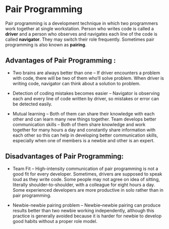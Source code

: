 # Pair Programming
 Pair programming is a development technique in which two programmers work together at single workstation. Person who writes code is called a **driver**   and a person who observes and navigates each line of the code is called **navigator**.
 They may switch their role frequently. 
 Sometimes pair programming is also known as **pairing**.
 
 ## Advantages of Pair Programming :
 
- Two brains are always better than one – If driver encounters a problem with code, there will be two of them who’ll solve problem. 
 When driver is writing code, navigator can think about a solution to problem.
 
- Detection of coding mistakes becomes easier – Navigator is observing each and every line of code written by driver, so mistakes or error can be
 detected easily.

- Mutual learning – Both of them can share their knowledge with each other and can learn many new things together.
 Team develops better communication skills – Both of them share knowledge and work together for many hours a day and constantly share information with 
 each other so this can help in developing better communication skills, especially when one of members is a newbie and other is an expert.

## Disadvantages of Pair Programming:

+ Team Fit – High-intensity communication of pair programming is not a good fit for every developer. Sometimes, drivers are supposed to speak loud 
 as they write code. Some people may not agree on idea of sitting, literally shoulder-to-shoulder, with a colleague for eight hours a day. 
 Some experienced developers are more productive in solo rather than in pair programming.
 
+ Newbie-newbie pairing problem – Newbie–newbie pairing can produce results better than two newbie working independently, although this practice
 is generally avoided because it is harder for newbie to develop good habits without a proper role model.
 
 

